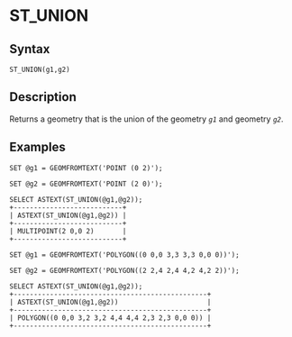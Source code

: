 
# ST_UNION

## Syntax


```
ST_UNION(g1,g2)
```

## Description


Returns a geometry that is the union of the geometry *`g1`* and geometry *`g2`*.


## Examples


```
SET @g1 = GEOMFROMTEXT('POINT (0 2)');

SET @g2 = GEOMFROMTEXT('POINT (2 0)');

SELECT ASTEXT(ST_UNION(@g1,@g2));
+---------------------------+
| ASTEXT(ST_UNION(@g1,@g2)) |
+---------------------------+
| MULTIPOINT(2 0,0 2)       |
+---------------------------+
```

```
SET @g1 = GEOMFROMTEXT('POLYGON((0 0,0 3,3 3,3 0,0 0))');

SET @g2 = GEOMFROMTEXT('POLYGON((2 2,4 2,4 4,2 4,2 2))');

SELECT ASTEXT(ST_UNION(@g1,@g2));
+------------------------------------------------+
| ASTEXT(ST_UNION(@g1,@g2))                      |
+------------------------------------------------+
| POLYGON((0 0,0 3,2 3,2 4,4 4,4 2,3 2,3 0,0 0)) |
+------------------------------------------------+
```
